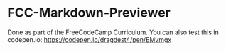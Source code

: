# FCC-Markdown-Previewer
Done as part of the FreeCodeCamp Curriculum. You can also test this in codepen.io: https://codepen.io/dragdest4/pen/EMvmgx
